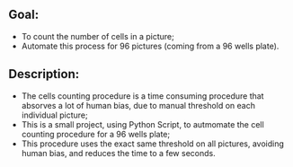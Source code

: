 
## Goal:
  - To count the number of cells in a picture;
  - Automate this process for 96 pictures (coming from a 96 wells plate).

## Description:
  - The cells counting procedure is a time consuming procedure that absorves a lot of human bias, due to manual threshold on each individual picture;
  - This is a small project, using Python Script, to autmomate the cell counting procedure for a 96 wells plate;
  - This procedure uses the exact same threshold on all pictures, avoiding human bias, and reduces the time to a few seconds.
